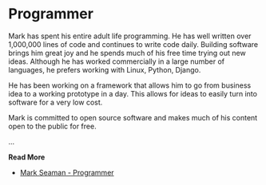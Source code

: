 # Programmer

Mark has spent his entire adult life programming. He has well written over
1,000,000 lines of code and continues to write code daily. Building software
brings him great joy and he spends much of his free time trying out new ideas.
Although he has worked commercially in a large number of languages, he prefers
working with Linux, Python, Django.

He has been working on a framework that allows him to go from business idea to a
working prototype in a day. This allows for ideas to easily turn into software
for a very low cost.

Mark is committed to open source software and makes much of his content open to
the public for free.


...

**Read More**

* [Mark Seaman - Programmer](https://markseaman.org/blog/Index.md)

